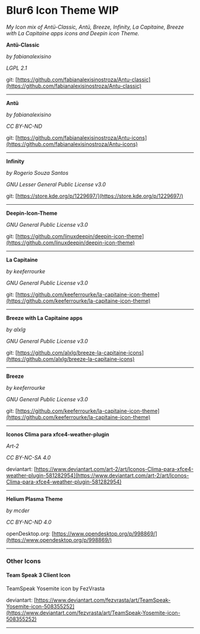 Blur6 Icon Theme WIP
====================

*My Icon mix of Antü-Classic, Antü, Breeze, Infinity, La Capitaine, Breeze with La Capitaine apps icons and Deepin icon Theme.*

**Antü-Classic** 

*by fabianalexisino*

*LGPL 2.1*

git: [https://github.com/fabianalexisinostroza/Antu-classic](https://github.com/fabianalexisinostroza/Antu-classic)

___

**Antü**

*by fabianalexisino*

*CC BY-NC-ND*

git: [https://github.com/fabianalexisinostroza/Antu-icons](https://github.com/fabianalexisinostroza/Antu-icons)

___

**Infinity**

*by Rogerio Souza Santos*

*GNU Lesser General Public License v3.0*

git: [https://store.kde.org/p/1229697/](https://store.kde.org/p/1229697/)

___

**Deepin-Icon-Theme**

*GNU General Public License v3.0*

git: [https://github.com/linuxdeepin/deepin-icon-theme](https://github.com/linuxdeepin/deepin-icon-theme)

 ___

**La Capitaine**

*by keeferrourke*

*GNU General Public License v3.0*

git: [https://github.com/keeferrourke/la-capitaine-icon-theme](https://github.com/keeferrourke/la-capitaine-icon-theme)

 ___


**Breeze with La Capitaine apps**

*by alxlg*

*GNU General Public License v3.0*

git: [https://github.com/alxlg/breeze-la-capitaine-icons](https://github.com/alxlg/breeze-la-capitaine-icons)
 ___


**Breeze**

*by keeferrourke*

*GNU General Public License v3.0*

git: [https://github.com/keeferrourke/la-capitaine-icon-theme](https://github.com/keeferrourke/la-capitaine-icon-theme)
 ___


**Iconos Clima para xfce4-weather-plugin**

*Art-2*

*CC BY-NC-SA 4.0*

deviantart: [https://www.deviantart.com/art-2/art/Iconos-Clima-para-xfce4-weather-plugin-581282954](https://www.deviantart.com/art-2/art/Iconos-Clima-para-xfce4-weather-plugin-581282954)

 ___

**Helium Plasma Theme**

*by mcder*

*CC BY-NC-ND 4.0*

openDesktop.org: [https://www.opendesktop.org/p/998869/](https://www.opendesktop.org/p/998869/)

___


### Other Icons

#### Team Speak 3 Client Icon

TeamSpeak Yosemite icon by FezVrasta

deviantart: [https://www.deviantart.com/fezvrasta/art/TeamSpeak-Yosemite-icon-508355252](https://www.deviantart.com/fezvrasta/art/TeamSpeak-Yosemite-icon-508355252)
___